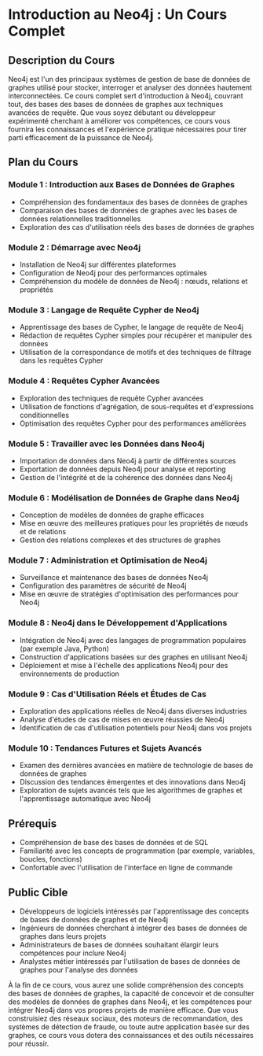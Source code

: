 # Introduction au Neo4j : Un Cours Complet

## Description du Cours
Neo4j est l'un des principaux systèmes de gestion de base de données de graphes utilisé pour stocker, interroger et analyser des données hautement interconnectées. Ce cours complet sert d'introduction à Neo4j, couvrant tout, des bases des bases de données de graphes aux techniques avancées de requête. Que vous soyez débutant ou développeur expérimenté cherchant à améliorer vos compétences, ce cours vous fournira les connaissances et l'expérience pratique nécessaires pour tirer parti efficacement de la puissance de Neo4j.

## Plan du Cours

### Module 1 : Introduction aux Bases de Données de Graphes
- Compréhension des fondamentaux des bases de données de graphes
- Comparaison des bases de données de graphes avec les bases de données relationnelles traditionnelles
- Exploration des cas d'utilisation réels des bases de données de graphes

### Module 2 : Démarrage avec Neo4j
- Installation de Neo4j sur différentes plateformes
- Configuration de Neo4j pour des performances optimales
- Compréhension du modèle de données de Neo4j : nœuds, relations et propriétés

### Module 3 : Langage de Requête Cypher de Neo4j
- Apprentissage des bases de Cypher, le langage de requête de Neo4j
- Rédaction de requêtes Cypher simples pour récupérer et manipuler des données
- Utilisation de la correspondance de motifs et des techniques de filtrage dans les requêtes Cypher

### Module 4 : Requêtes Cypher Avancées
- Exploration des techniques de requête Cypher avancées
- Utilisation de fonctions d'agrégation, de sous-requêtes et d'expressions conditionnelles
- Optimisation des requêtes Cypher pour des performances améliorées

### Module 5 : Travailler avec les Données dans Neo4j
- Importation de données dans Neo4j à partir de différentes sources
- Exportation de données depuis Neo4j pour analyse et reporting
- Gestion de l'intégrité et de la cohérence des données dans Neo4j

### Module 6 : Modélisation de Données de Graphe dans Neo4j
- Conception de modèles de données de graphe efficaces
- Mise en œuvre des meilleures pratiques pour les propriétés de nœuds et de relations
- Gestion des relations complexes et des structures de graphes

### Module 7 : Administration et Optimisation de Neo4j
- Surveillance et maintenance des bases de données Neo4j
- Configuration des paramètres de sécurité de Neo4j
- Mise en œuvre de stratégies d'optimisation des performances pour Neo4j

### Module 8 : Neo4j dans le Développement d'Applications
- Intégration de Neo4j avec des langages de programmation populaires (par exemple Java, Python)
- Construction d'applications basées sur des graphes en utilisant Neo4j
- Déploiement et mise à l'échelle des applications Neo4j pour des environnements de production

### Module 9 : Cas d'Utilisation Réels et Études de Cas
- Exploration des applications réelles de Neo4j dans diverses industries
- Analyse d'études de cas de mises en œuvre réussies de Neo4j
- Identification de cas d'utilisation potentiels pour Neo4j dans vos projets

### Module 10 : Tendances Futures et Sujets Avancés
- Examen des dernières avancées en matière de technologie de bases de données de graphes
- Discussion des tendances émergentes et des innovations dans Neo4j
- Exploration de sujets avancés tels que les algorithmes de graphes et l'apprentissage automatique avec Neo4j

## Prérequis
- Compréhension de base des bases de données et de SQL
- Familiarité avec les concepts de programmation (par exemple, variables, boucles, fonctions)
- Confortable avec l'utilisation de l'interface en ligne de commande

## Public Cible
- Développeurs de logiciels intéressés par l'apprentissage des concepts de bases de données de graphes et de Neo4j
- Ingénieurs de données cherchant à intégrer des bases de données de graphes dans leurs projets
- Administrateurs de bases de données souhaitant élargir leurs compétences pour inclure Neo4j
- Analystes métier intéressés par l'utilisation de bases de données de graphes pour l'analyse des données

À la fin de ce cours, vous aurez une solide compréhension des concepts des bases de données de graphes, la capacité de concevoir et de consulter des modèles de données de graphes dans Neo4j, et les compétences pour intégrer Neo4j dans vos propres projets de manière efficace. Que vous construisiez des réseaux sociaux, des moteurs de recommandation, des systèmes de détection de fraude, ou toute autre application basée sur des graphes, ce cours vous dotera des connaissances et des outils nécessaires pour réussir.
